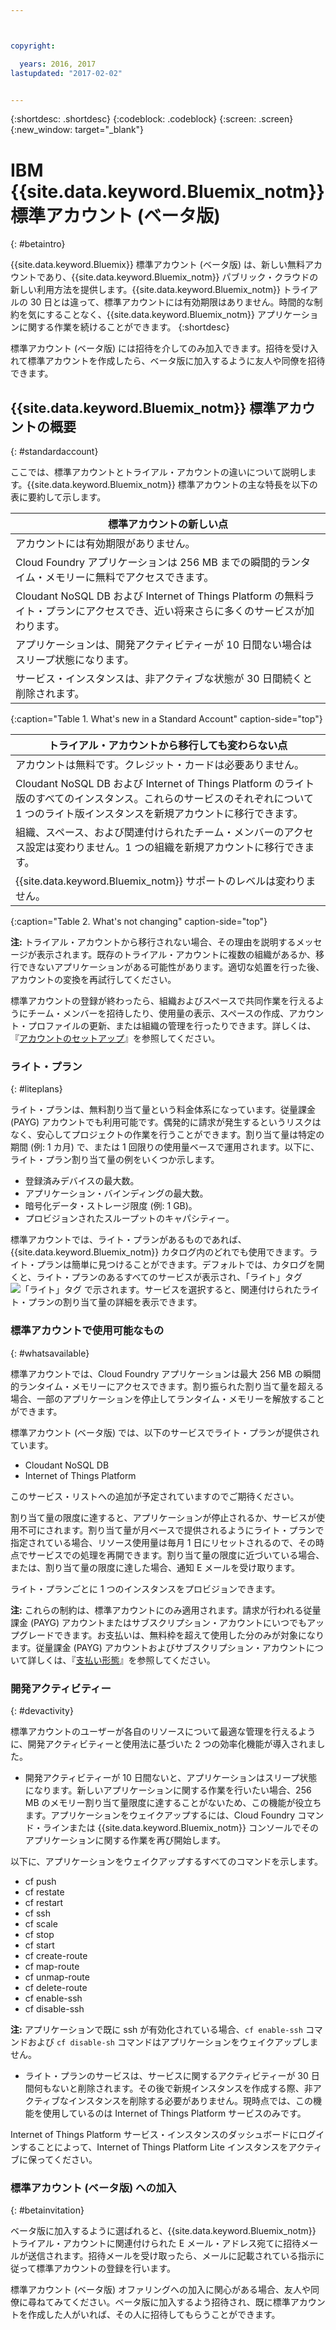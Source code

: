 ```yaml
---



copyright:

  years: 2016, 2017
lastupdated: "2017-02-02"


---
```


{:shortdesc: .shortdesc}
{:codeblock: .codeblock}
{:screen: .screen}
{:new_window: target="_blank"}

# IBM {{site.data.keyword.Bluemix_notm}} 標準アカウント (ベータ版) 
{: #betaintro}

{{site.data.keyword.Bluemix}} 標準アカウント (ベータ版) は、新しい無料アカウントであり、{{site.data.keyword.Bluemix_notm}} パブリック・クラウドの新しい利用方法を提供します。{{site.data.keyword.Bluemix_notm}} トライアルの 30 日とは違って、標準アカウントには有効期限はありません。時間的な制約を気にすることなく、{{site.data.keyword.Bluemix_notm}} アプリケーションに関する作業を続けることができます。
{:shortdesc}

標準アカウント (ベータ版) には招待を介してのみ加入できます。招待を受け入れて標準アカウントを作成したら、ベータ版に加入するように友人や同僚を招待できます。  

## {{site.data.keyword.Bluemix_notm}} 標準アカウントの概要
{: #standardaccount}

ここでは、標準アカウントとトライアル・アカウントの違いについて説明します。{{site.data.keyword.Bluemix_notm}} 標準アカウントの主な特長を以下の表に要約して示します。 

|標準アカウントの新しい点 |    
|-----------------|
| アカウントには有効期限がありません。 |
| Cloud Foundry アプリケーションは 256 MB までの瞬間的ランタイム・メモリーに無料でアクセスできます。 |
| Cloudant NoSQL DB および Internet of Things Platform の無料ライト・プランにアクセスでき、近い将来さらに多くのサービスが加わります。 |
| アプリケーションは、開発アクティビティーが 10 日間ない場合はスリープ状態になります。 |
| サービス・インスタンスは、非アクティブな状態が 30 日間続くと削除されます。 |
{:caption="Table 1. What's new in a Standard Account" caption-side="top"}

|トライアル・アカウントから移行しても変わらない点 | 
|-----------------|
|アカウントは無料です。クレジット・カードは必要ありません。 |
|Cloudant NoSQL DB および Internet of Things Platform のライト版のすべてのインスタンス。これらのサービスのそれぞれについて 1 つのライト版インスタンスを新規アカウントに移行できます。 |
|組織、スペース、および関連付けられたチーム・メンバーのアクセス設定は変わりません。1 つの組織を新規アカウントに移行できます。 |
|{{site.data.keyword.Bluemix_notm}} サポートのレベルは変わりません。 |
{:caption="Table 2. What's not changing" caption-side="top"}

**注:** トライアル・アカウントから移行されない場合、その理由を説明するメッセージが表示されます。既存のトライアル・アカウントに複数の組織があるか、移行できないアプリケーションがある可能性があります。適切な処置を行った後、アカウントの変換を再試行してください。

標準アカウントの登録が終わったら、組織およびスペースで共同作業を行えるようにチーム・メンバーを招待したり、使用量の表示、スペースの作成、アカウント・プロファイルの更新、または組織の管理を行ったりできます。詳しくは、『[アカウントのセットアップ](/docs/admin/adminpublic.html#account)』を参照してください。

### ライト・プラン
{: #liteplans}
   
ライト・プランは、無料割り当て量という料金体系になっています。従量課金 (PAYG) アカウントでも利用可能です。偶発的に請求が発生するというリスクはなく、安心してプロジェクトの作業を行うことができます。割り当て量は特定の期間 (例: 1 カ月) で、または 1 回限りの使用量ベースで運用されます。以下に、ライト・プラン割り当て量の例をいくつか示します。

<ul>
<li>登録済みデバイスの最大数。</li>
<li>アプリケーション・バインディングの最大数。</li>
<li>暗号化データ・ストレージ限度 (例: 1 GB)。</li>
<li>プロビジョンされたスループットのキャパシティー。</li>
</ul> 

標準アカウントでは、ライト・プランがあるものであれば、{{site.data.keyword.Bluemix_notm}} カタログ内のどれでも使用できます。ライト・プランは簡単に見つけることができます。デフォルトでは、カタログを開くと、ライト・プランのあるすべてのサービスが表示され、「ライト」タグ ![「ライト」タグ](../icons/Lite.svg) で示されます。サービスを選択すると、関連付けられたライト・プランの割り当て量の詳細を表示できます。

### 標準アカウントで使用可能なもの
{: #whatsavailable}

標準アカウントでは、Cloud Foundry アプリケーションは最大 256 MB の瞬間的ランタイム・メモリーにアクセスできます。割り振られた割り当て量を超える場合、一部のアプリケーションを停止してランタイム・メモリーを解放することができます。 

標準アカウント (ベータ版) では、以下のサービスでライト・プランが提供されています。

<ul>
<li>Cloudant NoSQL DB</li>
<li>Internet of Things Platform</li>
</ul>

このサービス・リストへの追加が予定されていますのでご期待ください。

割り当て量の限度に達すると、アプリケーションが停止されるか、サービスが使用不可にされます。割り当て量が月ベースで提供されるようにライト・プランで指定されている場合、リソース使用量は毎月 1 日にリセットされるので、その時点でサービスでの処理を再開できます。割り当て量の限度に近づいている場合、または、割り当て量の限度に達した場合、通知 E メールを受け取ります。 

ライト・プランごとに 1 つのインスタンスをプロビジョンできます。 

**注:** これらの制約は、標準アカウントにのみ適用されます。請求が行われる従量課金 (PAYG) アカウントまたはサブスクリプション・アカウントにいつでもアップグレードできます。お支払いは、無料枠を超えて使用した分のみが対象になります。従量課金 (PAYG) アカウントおよびサブスクリプション・アカウントについて詳しくは、『[支払い形態](/docs/pricing/index.html#pay-accounts)』を参照してください。

### 開発アクティビティー
{: #devactivity}

標準アカウントのユーザーが各自のリソースについて最適な管理を行えるように、開発アクティビティーと使用法に基づいた 2 つの効率化機能が導入されました。

 * 開発アクティビティーが 10 日間ないと、アプリケーションはスリープ状態になります。新しいアプリケーションに関する作業を行いたい場合、256 MB のメモリー割り当て量限度に達することがないため、この機能が役立ちます。アプリケーションをウェイクアップするには、Cloud Foundry コマンド・ラインまたは {{site.data.keyword.Bluemix_notm}} コンソールでそのアプリケーションに関する作業を再び開始します。 
 
 以下に、アプリケーションをウェイクアップするすべてのコマンドを示します。
  * cf push
  * cf restate
  * cf restart
  * cf ssh
  * cf scale
  * cf stop
  * cf start
  * cf create-route
  * cf map-route
  * cf unmap-route
  * cf delete-route
  * cf enable-ssh
  * cf disable-ssh

 **注:** アプリケーションで既に ssh が有効化されている場合、`cf enable-ssh` コマンドおよび `cf disable-sh` コマンドはアプリケーションをウェイクアップしません。 

 * ライト・プランのサービスは、サービスに関するアクティビティーが 30 日間何もないと削除されます。その後で新規インスタンスを作成する際、非アクティブなインスタンスを削除する必要がありません。現時点では、この機能を使用しているのは Internet of Things Platform サービスのみです。 
 
 Internet of Things Platform サービス・インスタンスのダッシュボードにログインすることによって、Internet of Things Platform Lite インスタンスをアクティブに保ってください。
 
### 標準アカウント (ベータ版) への加入
{: #betainvitation}

ベータ版に加入するように選ばれると、{{site.data.keyword.Bluemix_notm}} トライアル・アカウントに関連付けられた E メール・アドレス宛てに招待メールが送信されます。招待メールを受け取ったら、メールに記載されている指示に従って標準アカウントの登録を行います。 

標準アカウント (ベータ版) オファリングへの加入に関心がある場合、友人や同僚に尋ねてみてください。ベータ版に加入するよう招待され、既に標準アカウントを作成した人がいれば、その人に招待してもらうことができます。 
